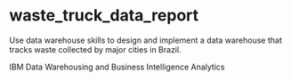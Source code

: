 # waste_truck_data_report
Use data warehouse skills to design and implement a data warehouse that tracks waste collected by major cities in Brazil.

IBM Data Warehousing and Business Intelligence Analytics


